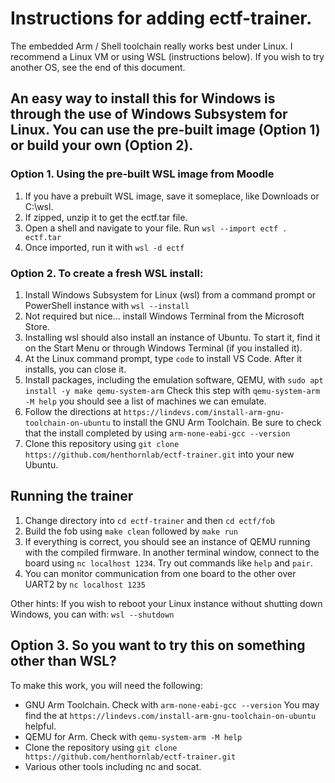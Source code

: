# Instructions for adding ectf-trainer.

The embedded Arm / Shell toolchain really works best under Linux. I recommend a Linux VM or using WSL (instructions below). If you wish to try another OS, see the end of this document.


## An easy way to install this for Windows is through the use of Windows Subsystem for Linux. You can use the pre-built image (Option 1) or build your own (Option 2).
### Option 1. Using the pre-built WSL image from Moodle
1. If you have a prebuilt WSL image, save it someplace, like Downloads or C:\wsl.
2. If zipped, unzip it to get the ectf.tar file.
3. Open a shell and navigate to your file. Run ```wsl --import ectf . ectf.tar```
4. Once imported, run it with ```wsl -d ectf```

### Option 2. To create a fresh WSL install:
1. Install Windows Subsystem for Linux (wsl) from a command prompt or PowerShell instance with ```wsl --install``` 
2. Not required but nice... install Windows Terminal from the Microsoft Store.
3. Installing wsl should also install an instance of Ubuntu. To start it, find it on the Start Menu or through Windows Terminal (if you installed it).
4. At the Linux command prompt, type ```code``` to install VS Code. After it installs, you can close it.
5. Install packages, including the emulation software, QEMU, with ```sudo apt install -y make qemu-system-arm```   Check this step with ```qemu-system-arm -M help``` you should see a list of machines we can emulate.
6. Follow the directions at ```https://lindevs.com/install-arm-gnu-toolchain-on-ubuntu``` to install the GNU Arm Toolchain. Be sure to check that the install completed by using ```arm-none-eabi-gcc --version```
7. Clone this repository using ```git clone https://github.com/henthornlab/ectf-trainer.git``` into your new Ubuntu.

## Running the trainer
1. Change directory into ```cd ectf-trainer``` and then ```cd ectf/fob```
2. Build the fob using ```make clean``` followed by ```make run```
3. If everything is correct, you should see an instance of QEMU running with the compiled firmware. In another terminal window, connect to the board using ```nc localhost 1234```. Try out commands like ```help``` and ```pair```.
4. You can monitor communication from one board to the other over UART2 by ```nc localhost 1235``` 

Other hints:
If you wish to reboot your Linux instance without shutting down Windows, you can with:
```wsl --shutdown```

## Option 3. So you want to try this on something other than WSL?

To make this work, you will need the following:
* GNU Arm Toolchain. Check with ```arm-none-eabi-gcc --version``` You may find the at ```https://lindevs.com/install-arm-gnu-toolchain-on-ubuntu``` helpful.
* QEMU for Arm. Check with ```qemu-system-arm -M help```
* Clone the repository using ```git clone https://github.com/henthornlab/ectf-trainer.git``` 
* Various other tools including nc and socat.

